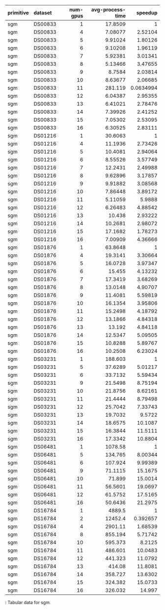 | primitive   | dataset   |   num-gpus |   avg-process-time |    speedup |
|:------------|:----------|-----------:|-------------------:|-----------:|
| sgm         | DS00833   |          1 |           17.8509  |  1         |
| sgm         | DS00833   |          4 |            7.08077 |  2.52104   |
| sgm         | DS00833   |          5 |            9.91024 |  1.80126   |
| sgm         | DS00833   |          6 |            9.10208 |  1.96119   |
| sgm         | DS00833   |          7 |            5.92381 |  3.01341   |
| sgm         | DS00833   |          8 |            5.13466 |  3.47655   |
| sgm         | DS00833   |          9 |            8.7584  |  2.03814   |
| sgm         | DS00833   |         10 |            8.63677 |  2.06685   |
| sgm         | DS00833   |         11 |          281.119   |  0.0634994 |
| sgm         | DS00833   |         12 |            6.04387 |  2.95355   |
| sgm         | DS00833   |         13 |            6.41021 |  2.78476   |
| sgm         | DS00833   |         14 |            7.39926 |  2.41252   |
| sgm         | DS00833   |         15 |            7.05302 |  2.53095   |
| sgm         | DS00833   |         16 |            6.30525 |  2.83111   |
| sgm         | DS01216   |          1 |           30.6063  |  1         |
| sgm         | DS01216   |          4 |           11.1936  |  2.73426   |
| sgm         | DS01216   |          5 |           10.4081  |  2.94064   |
| sgm         | DS01216   |          6 |            8.55526 |  3.57749   |
| sgm         | DS01216   |          7 |           12.2431  |  2.49988   |
| sgm         | DS01216   |          8 |            9.62896 |  3.17857   |
| sgm         | DS01216   |          9 |            9.91882 |  3.08568   |
| sgm         | DS01216   |         10 |            7.86448 |  3.89172   |
| sgm         | DS01216   |         11 |            5.11059 |  5.9888    |
| sgm         | DS01216   |         12 |            6.26483 |  4.88542   |
| sgm         | DS01216   |         13 |           10.438   |  2.93222   |
| sgm         | DS01216   |         14 |           10.2681  |  2.98072   |
| sgm         | DS01216   |         15 |           17.1682  |  1.78273   |
| sgm         | DS01216   |         16 |            7.00909 |  4.36666   |
| sgm         | DS01876   |          1 |           63.8648  |  1         |
| sgm         | DS01876   |          4 |           19.3141  |  3.30664   |
| sgm         | DS01876   |          5 |           16.0728  |  3.97347   |
| sgm         | DS01876   |          6 |           15.455   |  4.13232   |
| sgm         | DS01876   |          7 |           17.3419  |  3.68269   |
| sgm         | DS01876   |          8 |           13.0148  |  4.90707   |
| sgm         | DS01876   |          9 |           11.4081  |  5.59819   |
| sgm         | DS01876   |         10 |           16.1354  |  3.95806   |
| sgm         | DS01876   |         11 |           15.2498  |  4.18792   |
| sgm         | DS01876   |         12 |           13.1866  |  4.84318   |
| sgm         | DS01876   |         13 |           13.192   |  4.84118   |
| sgm         | DS01876   |         14 |           12.5347  |  5.09505   |
| sgm         | DS01876   |         15 |           10.8288  |  5.89767   |
| sgm         | DS01876   |         16 |           10.2508  |  6.23024   |
| sgm         | DS03231   |          1 |          188.603   |  1         |
| sgm         | DS03231   |          5 |           37.6289  |  5.01217   |
| sgm         | DS03231   |          6 |           33.7132  |  5.59434   |
| sgm         | DS03231   |          9 |           21.5498  |  8.75194   |
| sgm         | DS03231   |         10 |           21.8756  |  8.62161   |
| sgm         | DS03231   |         11 |           21.4444  |  8.79498   |
| sgm         | DS03231   |         12 |           25.7042  |  7.33743   |
| sgm         | DS03231   |         13 |           19.7032  |  9.5722    |
| sgm         | DS03231   |         14 |           18.6575  | 10.1087    |
| sgm         | DS03231   |         15 |           16.3844  | 11.5111    |
| sgm         | DS03231   |         16 |           17.3342  | 10.8804    |
| sgm         | DS06481   |          1 |         1078.58    |  1         |
| sgm         | DS06481   |          5 |          134.765   |  8.00344   |
| sgm         | DS06481   |          6 |          107.924   |  9.99389   |
| sgm         | DS06481   |          9 |           71.1115  | 15.1675    |
| sgm         | DS06481   |         10 |           71.899   | 15.0014    |
| sgm         | DS06481   |         11 |           56.5601  | 19.0697    |
| sgm         | DS06481   |         12 |           61.5752  | 17.5165    |
| sgm         | DS06481   |         16 |           50.6436  | 21.2975    |
| sgm         | DS16784   |          1 |         4889.5     |  1         |
| sgm         | DS16784   |          2 |        12452.4     |  0.392657  |
| sgm         | DS16784   |          4 |         2901.11    |  1.68539   |
| sgm         | DS16784   |          8 |          855.194   |  5.71742   |
| sgm         | DS16784   |         10 |          595.373   |  8.2125    |
| sgm         | DS16784   |         11 |          486.601   | 10.0483    |
| sgm         | DS16784   |         12 |          441.323   | 11.0792    |
| sgm         | DS16784   |         13 |          414.08    | 11.8081    |
| sgm         | DS16784   |         14 |          358.727   | 13.6302    |
| sgm         | DS16784   |         15 |          324.382   | 15.0733    |
| sgm         | DS16784   |         16 |          326.032   | 14.997     |

: Tabular data for sgm